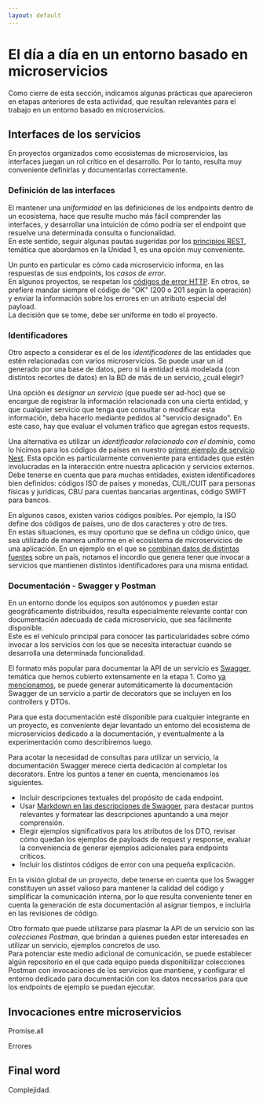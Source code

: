 ```yaml
---
layout: default
---
```


# El día a día en un entorno basado en microservicios
Como cierre de esta sección, indicamos algunas prácticas que aparecieron en etapas anteriores de esta actividad, que resultan relevantes para el trabajo en un entorno basado en microservicios.


## Interfaces de los servicios
En proyectos organizados como ecosistemas de microservicios, las interfaces juegan un rol crítico en el desarrollo. Por lo tanto, resulta muy conveniente definirlas y documentarlas correctamente.

### Definición de las interfaces
El mantener una _uniformidad_ en las definiciones de los endpoints dentro de un ecosistema, hace que resulte mucho más fácil comprender las interfaces, y desarrollar una intuición de cómo podría ser el endpoint que resuelve una determinada consulta o funcionalidad.  
En este sentido, seguir algunas pautas sugeridas por los [principios REST](../api-rest/rest), temática que abordamos en la Unidad 1, es una opción muy conveniente.

Un punto en particular es cómo cada microservicio informa, en las respuestas de sus endpoints, los _casos de error_.  
En algunos proyectos, se respetan los [códigos de error HTTP](https://www.restapitutorial.com/httpstatuscodes.html). En otros, se prefiere mandar siempre el código de "OK" (200 o 201 según la operación) y enviar la información sobre los errores en un atributo especial del payload.  
La decisión que se tome, debe ser uniforme en todo el proyecto.


### Identificadores
Otro aspecto a considerar es el de los _identificadores_ de las entidades que estén relacionadas con varios microservicios. Se puede usar un id generado por una base de datos, pero si la entidad está modelada (con distintos recortes de datos) en la BD de más de un servicio, ¿cuál elegir?  

Una opción es _designar un servicio_ (que puede ser ad-hoc) que se encargue de registrar la información relacionada con una cierta entidad, y que cualquier servicio que tenga que consultar o modificar esta información, deba hacerlo mediante pedidos al "servicio designado". En este caso, hay que evaluar el volumen tráfico que agregan estos requests.  

Una alternativa es utilizar un _identificador relacionado con el dominio_, como lo hicimos para los códigos de países en nuestro [primer ejemplo de servicio Nest](../nestjs-basics/inicio-app). 
Esta opción es particularmente conveniente para entidades que estén involucradas en la interacción entre nuestra aplicación y servicios externos.
Debe tenerse en cuenta que para muchas entidades, existen identificadores bien definidos: códigos ISO de países y monedas, CUIL/CUIT para personas físicas y jurídicas, CBU para cuentas bancarias argentinas, código SWIFT para bancos.

En algunos casos, existen varios códigos posibles. Por ejemplo, la ISO define dos códigos de países, uno de dos caracteres y otro de tres.  
En estas situaciones, es muy oportuno que se defina un código único, que sea utilizado de manera uniforme en el ecosistema de microservicios de una aplicación. En un ejemplo en el que se [combinan datos de distintas fuentes](nestjs-basics/distintas-fuentes) sobre un país, notamos el incordio que genera tener que invocar a servicios que mantienen distintos identificadores para una misma entidad.





### Documentación - Swagger y Postman
En un entorno donde los equipos son autónomos y pueden estar geográficamente distribuidos, resulta especialmente relevante contar con documentación adecuada de cada microservicio, que sea fácilmente disponible.  
Este es el vehículo principal para conocer las particularidades sobre cómo invocar a los servicios con los que se necesita interactuar cuando se desarrolla una determinada funcionalidad.

El formato más popular para documentar la API de un servicio es [Swagger](../swagger/swagger-intro), temática que hemos cubierto extensamente en la etapa 1. 
Como [ya mencionamos](../swagger/swagger-nestjs-empezamos), se puede generar automáticamente la documentación Swagger de un servicio a partir de decorators que se incluyen en los controllers y DTOs.

Para que esta documentación esté disponible para cualquier integrante en un proyecto, es conveniente dejar levantado un entorno del ecosistema de microservicios dedicado a la documentación, y eventualmente a la experimentación como describiremos luego.

Para acotar la necesidad de consultas para utilizar un servicio, la documentación Swagger merece cierta dedicación al completar los decorators. Entre los puntos a tener en cuenta, mencionamos los siguientes.
- Incluir descripciones textuales del propósito de cada endpoint.
- Usar [Markdown en las descripciones de Swagger](../swagger/swagger-markdown), para destacar puntos relevantes y formatear las descripciones apuntando a una mejor comprensión.
- Elegir ejemplos significativos para los atributos de los DTO, revisar cómo quedan los ejemplos de payloads de request y response, evaluar la conveniencia de generar ejemplos adicionales para endpoints críticos.
- Incluir los distintos códigos de error con una pequeña explicación.

En la visión global de un proyecto, debe tenerse en cuenta que los Swagger constituyen un asset valioso para mantener la calidad del código y simplificar la comunicación interna, por lo que resulta conveniente tener en cuenta la generación de esta documentación al asignar tiempos, e incluirla en las revisiones de código.

Otro formato que puede utilizarse para plasmar la API de un servicio son las _colecciones Postman_, que brindan a quienes pueden estar interesades en utilizar un servicio, ejemplos concretos de uso.  
Para potenciar este medio adicional de comunicación, se puede establecer algún repositorio en el que cada equipo pueda disponibilizar colecciones Postman con invocaciones de los servicios que mantiene, y configurar el entorno dedicado para documentación con los datos necesarios para que los endpoints de ejemplo se puedan ejecutar.



## Invocaciones entre microservicios

Promise.all

Errores
## Final word
Complejidad.
